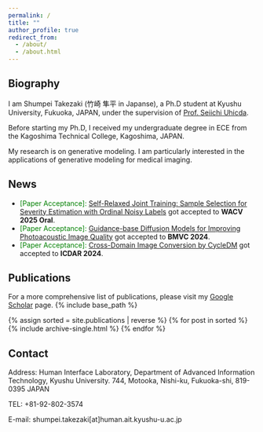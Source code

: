 ```yaml
---
permalink: /
title: ""
author_profile: true
redirect_from: 
  - /about/
  - /about.html
---
```


## Biography
I am Shumpei Takezaki (竹崎 隼平 in Japanse), a Ph.D student at Kyushu University, Fukuoka, JAPAN, under the supervision of [Prof. Seiichi Uhicda](https://human.ait.kyushu-u.ac.jp/~uchida/index-e.html).

Before starting my Ph.D, I received my undergraduate degree in ECE from the Kagoshima Technical College, Kagoshima, JAPAN.

My research is on generative modeling. I am particularly interested in the applications of generative modeling for medical imaging.

## News
- <span style="color:green"> [Paper Acceptance]: </span> [Self-Relaxed Joint Training: Sample Selection for Severity Estimation with Ordinal Noisy Labels](https://arxiv.org/abs/2410.21885) got accepted to **WACV 2025 Oral**.
- <span style="color:green"> [Paper Acceptance]: </span> [Guidance-base Diffusion Models for Improving Photoacoustic Image Quality](https://arxiv.org/abs/2502.06354) got accepted to **BMVC 2024**.
- <span style="color:green"> [Paper Acceptance]: </span> [Cross-Domain Image Conversion by CycleDM](https://arxiv.org/abs/2403.02919) got accepted to **ICDAR 2024**.

## Publications
For a more comprehensive list of publications, please visit my [Google Scholar]([https://scholar.google.com/citations?user=LaScvbQAAAAJ&hl=en](https://scholar.google.com/citations?user=TJHgmY8AAAAJ&hl=en)) page.
{% include base_path %}

{% assign sorted = site.publications | reverse %}
{% for post in sorted %}
  {% include archive-single.html %}
{% endfor %}

## Contact
Address: Human Interface Laboratory, Department of Advanced Information Technology, Kyushu University. 744, Motooka, Nishi-ku, Fukuoka-shi, 819-0395 JAPAN

TEL: +81-92-802-3574

E-mail: shumpei.takezaki[at]human.ait.kyushu-u.ac.jp
